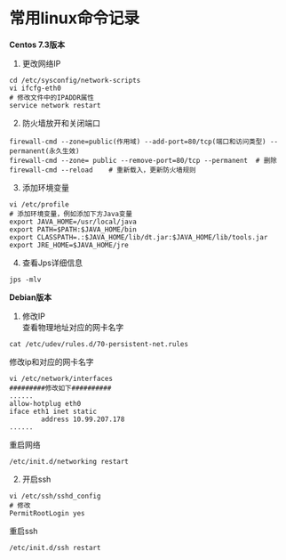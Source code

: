 # 常用linux命令记录

**Centos 7.3版本**
1. 更改网络IP
```
cd /etc/sysconfig/network-scripts
vi ifcfg-eth0
# 修改文件中的IPADDR属性
service network restart
```
2. 防火墙放开和关闭端口
```
firewall-cmd --zone=public(作用域) --add-port=80/tcp(端口和访问类型) --permanent(永久生效)
firewall-cmd --zone= public --remove-port=80/tcp --permanent  # 删除
firewall-cmd --reload    # 重新载入，更新防火墙规则
```
3. 添加环境变量
```
vi /etc/profile
# 添加环境变量，例如添加下方Java变量
export JAVA_HOME=/usr/local/java
export PATH=$PATH:$JAVA_HOME/bin
export CLASSPATH=.:$JAVA_HOME/lib/dt.jar:$JAVA_HOME/lib/tools.jar
export JRE_HOME=$JAVA_HOME/jre
```
4. 查看Jps详细信息
```
jps -mlv
```

**Debian版本**
1. 修改IP  
查看物理地址对应的网卡名字
```
cat /etc/udev/rules.d/70-persistent-net.rules
```
修改ip和对应的网卡名字
```
vi /etc/network/interfaces
#########修改如下##########
......
allow-hotplug eth0
iface eth1 inet static
        address 10.99.207.178
......
```
重启网络
```
/etc/init.d/networking restart
```
2. 开启ssh
```
vi /etc/ssh/sshd_config
# 修改
PermitRootLogin yes
```
重启ssh
```
/etc/init.d/ssh restart
```
